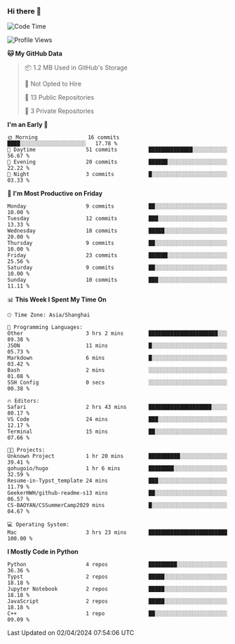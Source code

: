 ### Hi there 👋

<!--
**CheneyNine/CheneyNine** is a ✨ _special_ ✨ repository because its `README.md` (this file) appears on your GitHub profile.

Here are some ideas to get you started:

- 🔭 I’m currently working on ...
- 🌱 I’m currently learning ...
- 👯 I’m looking to collaborate on ...
- 🤔 I’m looking for help with ...
- 💬 Ask me about ...
- 📫 How to reach me: ...
- 😄 Pronouns: ...
- ⚡ Fun fact: ...
-->
<!--START_SECTION:waka-->
![Code Time](http://img.shields.io/badge/Code%20Time-4%20hrs%2010%20mins-blue)

![Profile Views](http://img.shields.io/badge/Profile%20Views-0-blue)

**🐱 My GitHub Data** 

> 📦 1.2 MB Used in GitHub's Storage 
 > 
> 🚫 Not Opted to Hire
 > 
> 📜 13 Public Repositories 
 > 
> 🔑 3 Private Repositories 
 > 
**I'm an Early 🐤** 

```text
🌞 Morning                16 commits          ████░░░░░░░░░░░░░░░░░░░░░   17.78 % 
🌆 Daytime                51 commits          ██████████████░░░░░░░░░░░   56.67 % 
🌃 Evening                20 commits          ██████░░░░░░░░░░░░░░░░░░░   22.22 % 
🌙 Night                  3 commits           █░░░░░░░░░░░░░░░░░░░░░░░░   03.33 % 
```
📅 **I'm Most Productive on Friday** 

```text
Monday                   9 commits           ██░░░░░░░░░░░░░░░░░░░░░░░   10.00 % 
Tuesday                  12 commits          ███░░░░░░░░░░░░░░░░░░░░░░   13.33 % 
Wednesday                18 commits          █████░░░░░░░░░░░░░░░░░░░░   20.00 % 
Thursday                 9 commits           ██░░░░░░░░░░░░░░░░░░░░░░░   10.00 % 
Friday                   23 commits          ██████░░░░░░░░░░░░░░░░░░░   25.56 % 
Saturday                 9 commits           ██░░░░░░░░░░░░░░░░░░░░░░░   10.00 % 
Sunday                   10 commits          ███░░░░░░░░░░░░░░░░░░░░░░   11.11 % 
```


📊 **This Week I Spent My Time On** 

```text
🕑︎ Time Zone: Asia/Shanghai

💬 Programming Languages: 
Other                    3 hrs 2 mins        ██████████████████████░░░   89.38 % 
JSON                     11 mins             █░░░░░░░░░░░░░░░░░░░░░░░░   05.73 % 
Markdown                 6 mins              █░░░░░░░░░░░░░░░░░░░░░░░░   03.42 % 
Bash                     2 mins              ░░░░░░░░░░░░░░░░░░░░░░░░░   01.08 % 
SSH Config               0 secs              ░░░░░░░░░░░░░░░░░░░░░░░░░   00.38 % 

🔥 Editors: 
Safari                   2 hrs 43 mins       ████████████████████░░░░░   80.17 % 
VS Code                  24 mins             ███░░░░░░░░░░░░░░░░░░░░░░   12.17 % 
Terminal                 15 mins             ██░░░░░░░░░░░░░░░░░░░░░░░   07.66 % 

🐱‍💻 Projects: 
Unknown Project          1 hr 20 mins        ██████████░░░░░░░░░░░░░░░   39.41 % 
gohugoio/hugo            1 hr 6 mins         ████████░░░░░░░░░░░░░░░░░   32.59 % 
Resume-in-Typst_template 24 mins             ███░░░░░░░░░░░░░░░░░░░░░░   11.79 % 
GeekerHWH/github-readme-s13 mins             ██░░░░░░░░░░░░░░░░░░░░░░░   06.57 % 
CS-BAOYAN/CSSummerCamp2029 mins              █░░░░░░░░░░░░░░░░░░░░░░░░   04.67 % 

💻 Operating System: 
Mac                      3 hrs 23 mins       █████████████████████████   100.00 % 
```

**I Mostly Code in Python** 

```text
Python                   4 repos             █████████░░░░░░░░░░░░░░░░   36.36 % 
Typst                    2 repos             █████░░░░░░░░░░░░░░░░░░░░   18.18 % 
Jupyter Notebook         2 repos             █████░░░░░░░░░░░░░░░░░░░░   18.18 % 
JavaScript               2 repos             █████░░░░░░░░░░░░░░░░░░░░   18.18 % 
C++                      1 repo              ██░░░░░░░░░░░░░░░░░░░░░░░   09.09 % 
```




 Last Updated on 02/04/2024 07:54:06 UTC
<!--END_SECTION:waka-->


